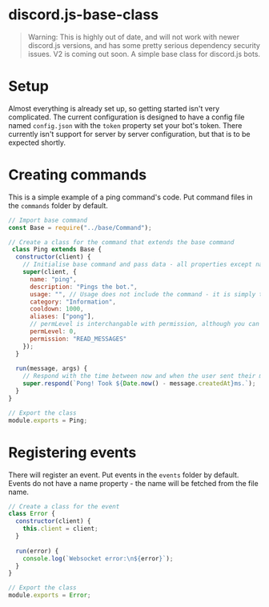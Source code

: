 # discord.js-base-class
> Warning: This is highly out of date, and will not work with newer discord.js versions, and has some pretty serious dependency security issues. V2 is coming out soon.
A simple base class for discord.js bots.

# Setup
Almost everything is already set up, so getting started isn't very complicated. The current configuration is designed to have a config file named `config.json` with the `token` property set your bot's token. There currently isn't support for server by server configuration, but that is to be expected shortly.

# Creating commands
This is a simple example of a ping command's code. Put command files in the `commands` folder by default.
```js
// Import base command
const Base = require("../base/Command");

// Create a class for the command that extends the base command
 class Ping extends Base {
  constructor(client) {
    // Initialise base command and pass data - all properties except name are optional
    super(client, {
      name: "ping",
      description: "Pings the bot.",
      usage: "", // Usage does not include the command - it is simply the arguments passed
      category: "Information",
      cooldown: 1000,
      aliases: ["pong"],
      // permLevel is interchangable with permission, although you can have both
      permLevel: 0,
      permission: "READ_MESSAGES"
    });
  }
  
  run(message, args) {
    // Respond with the time between now and when the user sent their message
    super.respond(`Pong! Took ${Date.now() - message.createdAt}ms.`);
  }
}

// Export the class
module.exports = Ping;
```

# Registering events
There will register an event. Put events in the `events` folder by default. Events do not have a name property - the name will be fetched from the file name.
```js
// Create a class for the event
class Error {
  constructor(client) {
    this.client = client;
  }
  
  run(error) {
    console.log(`Websocket error:\n${error}`);
  }
}

// Export the class
module.exports = Error;
```
